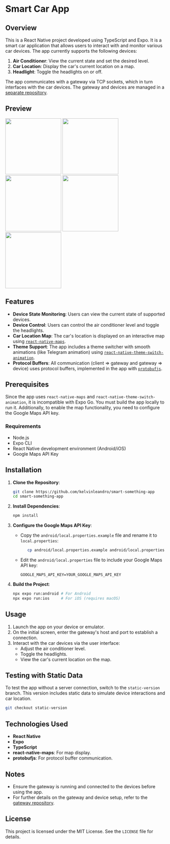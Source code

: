# Smart Car App

## Overview
This is a React Native project developed using TypeScript and Expo. It is a smart car application that allows users to interact with and monitor various car devices. The app currently supports the following devices:

1. **Air Conditioner**: View the current state and set the desired level.
2. **Car Location**: Display the car's current location on a map.
3. **Headlight**: Toggle the headlights on or off.

The app communicates with a gateway via TCP sockets, which in turn interfaces with the car devices. The gateway and devices are managed in a [separate repository](https://github.com/MateusSantos14/TrabalhoSistemasDistribuidos).

## Preview

<image src="assets/previews/connect_screen.png" style="width:175px;" /> <image src="assets/previews/home.png" style="width:175px;" /> <image src="assets/previews/map_screen.png" style="width:175px;" /> <image src="assets/previews/dialog_hl.png" style="width:175px;" /> <image src="assets/previews/dialog_ac.png" style="width:175px;" />

## Features
- **Device State Monitoring**: Users can view the current state of supported devices.
- **Device Control**: Users can control the air conditioner level and toggle the headlights.
- **Car Location Map**: The car's location is displayed on an interactive map using [`react-native-maps`](https://github.com/react-native-maps/react-native-maps).
- **Theme Support**: The app includes a theme switcher with smooth animations (like Telegram animation) using [`react-native-theme-switch-animation`](https://github.com/WadhahEssam/react-native-theme-switch-animation).
- **Protocol Buffers**: All communication (client ⇒ gateway and gateway ⇒ device) uses protocol buffers, implemented in the app with [`protobufjs`](https://github.com/protobufjs/protobuf.js).

## Prerequisites

Since the app uses `react-native-maps` and `react-native-theme-switch-animation`, it is incompatible with Expo Go. You must build the app locally to run it. Additionally, to enable the map functionality, you need to configure the Google Maps API key.

### Requirements
- Node.js
- Expo CLI
- React Native development environment (Android/iOS)
- Google Maps API Key

## Installation
1. **Clone the Repository**:
   ```bash
   git clone https://github.com/kelvinleandro/smart-something-app
   cd smart-something-app
   ```

2. **Install Dependencies**:
   ```bash
   npm install
   ```

3. **Configure the Google Maps API Key**:
   - Copy the `android/local.properties.example` file and rename it to `local.properties`:
      ```bash
         cp android/local.properties.example android/local.properties
      ```
   - Edit the `android/local.properties` file to include your Google Maps API key:
      ```
      GOOGLE_MAPS_API_KEY=YOUR_GOOGLE_MAPS_API_KEY
      ```

4. **Build the Project**:
   ```bash
   npx expo run:android # For Android
   npx expo run:ios     # For iOS (requires macOS)
   ```

## Usage
1. Launch the app on your device or emulator.
2. On the initial screen, enter the gateway's host and port to establish a connection.
3. Interact with the car devices via the user interface:
   - Adjust the air conditioner level.
   - Toggle the headlights.
   - View the car's current location on the map.

## Testing with Static Data

To test the app without a server connection, switch to the `static-version` branch. This version includes static data to simulate device interactions and car location.

```bash
git checkout static-version
```

## Technologies Used
- **React Native**
- **Expo**
- **TypeScript**
- **react-native-maps**: For map display.
- **protobufjs**: For protocol buffer communication.

## Notes
- Ensure the gateway is running and connected to the devices before using the app.
- For further details on the gateway and device setup, refer to the [gateway repository](https://github.com/MateusSantos14/TrabalhoSistemasDistribuidos).

## License
This project is licensed under the MIT License. See the `LICENSE` file for details.
